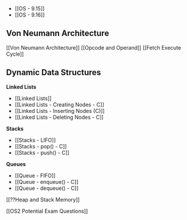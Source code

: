 - [[OS - 9.15]]
- [[OS - 9.16]]

## Von Neumann Architecture
[[Von Neumann Architecture]]
[[Opcode and Operand]]
[[Fetch Execute Cycle]]

## Dynamic Data Structures
**Linked Lists**
- [[Linked Lists]]
- [[Linked Lists - Creating Nodes - C]]
- [[Linked Lists - Inserting Nodes (C)]]
- [[Linked Lists - Deleting Nodes - C]]

**Stacks**
- [[Stacks - LIFO]]
- [[Stacks - pop() - C]]
- [[Stacks - push() - C]]

**Queues**
- [[Queue - FIFO]]
- [[Queue - enqueue() - C]]
- [[Queue - dequeue() - C]]



[[??Heap and Stack Memory]]

[[OS2 Potential Exam Questions]] 